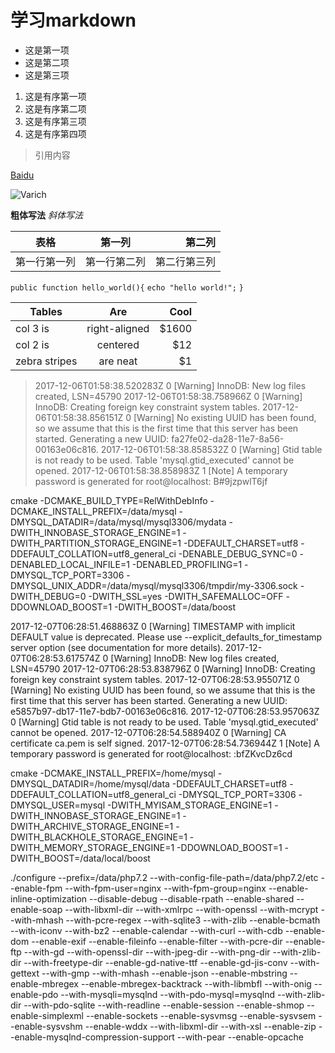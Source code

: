 # 学习markdown
* 这是第一项
* 这是第二项
* 这是第三项
1. 这是有序第一项
2. 这是有序第二项
3. 这是有序第三项
4. 这是有序第四项
> 引用内容

[Baidu](www.baidu.com)

![Varich](code.kmf.com/dist/www/images/appresponse/grekmf.png)

**粗体写法**
*斜体写法*

| 表格 | 第一列 | 第二列 |
| ---- | :---: | -----: |
| 第一行第一列 | 第一行第二列 | 第二行第三列 |

`public function hello_world(){`
    `echo "hello world!";`
`}`

| Tables        | Are           | Cool  |
| ------------- |:-------------:| -----:|
| col 3 is      | right-aligned | $1600 |
| col 2 is      | centered      |   $12 |
| zebra stripes | are neat      |    $1 |

> 2017-12-06T01:58:38.520283Z 0 [Warning] InnoDB: New log files created, LSN=45790
2017-12-06T01:58:38.758966Z 0 [Warning] InnoDB: Creating foreign key constraint system tables.
2017-12-06T01:58:38.856151Z 0 [Warning] No existing UUID has been found, so we assume that this is the first time that this server has been started. Generating a new UUID: fa27fe02-da28-11e7-8a56-00163e06c816.
2017-12-06T01:58:38.858532Z 0 [Warning] Gtid table is not ready to be used. Table 'mysql.gtid_executed' cannot be opened.
2017-12-06T01:58:38.858983Z 1 [Note] A temporary password is generated for root@localhost: B#9jzpwlT6jf

cmake -DCMAKE_BUILD_TYPE=RelWithDebInfo -DCMAKE_INSTALL_PREFIX=/data/mysql -DMYSQL_DATADIR=/data/mysql/mysql3306/mydata  -DWITH_INNOBASE_STORAGE_ENGINE=1 -DWITH_PARTITION_STORAGE_ENGINE=1 -DDEFAULT_CHARSET=utf8 -DDEFAULT_COLLATION=utf8_general_ci -DENABLE_DEBUG_SYNC=0 -DENABLED_LOCAL_INFILE=1 -DENABLED_PROFILING=1 -DMYSQL_TCP_PORT=3306 -DMYSQL_UNIX_ADDR=/data/mysql/mysql3306/tmpdir/my-3306.sock -DWITH_DEBUG=0 -DWITH_SSL=yes -DWITH_SAFEMALLOC=OFF -DDOWNLOAD_BOOST=1 -DWITH_BOOST=/data/boost

2017-12-07T06:28:51.468863Z 0 [Warning] TIMESTAMP with implicit DEFAULT value is deprecated. Please use --explicit_defaults_for_timestamp server option (see documentation for more details).
2017-12-07T06:28:53.617574Z 0 [Warning] InnoDB: New log files created, LSN=45790
2017-12-07T06:28:53.838796Z 0 [Warning] InnoDB: Creating foreign key constraint system tables.
2017-12-07T06:28:53.955071Z 0 [Warning] No existing UUID has been found, so we assume that this is the first time that this server has been started. Generating a new UUID: e5857b97-db17-11e7-bdb7-00163e06c816.
2017-12-07T06:28:53.957063Z 0 [Warning] Gtid table is not ready to be used. Table 'mysql.gtid_executed' cannot be opened.
2017-12-07T06:28:54.588940Z 0 [Warning] CA certificate ca.pem is self signed.
2017-12-07T06:28:54.736944Z 1 [Note] A temporary password is generated for root@localhost: :bfZKvcDz6cd


cmake -DCMAKE_INSTALL_PREFIX=/home/mysql -DMYSQL_DATADIR=/home/mysql/data -DDEFAULT_CHARSET=utf8 -DDEFAULT_COLLATION=utf8_general_ci -DMYSQL_TCP_PORT=3306 -DMYSQL_USER=mysql -DWITH_MYISAM_STORAGE_ENGINE=1 -DWITH_INNOBASE_STORAGE_ENGINE=1 -DWITH_ARCHIVE_STORAGE_ENGINE=1 -DWITH_BLACKHOLE_STORAGE_ENGINE=1 -DWITH_MEMORY_STORAGE_ENGINE=1 -DDOWNLOAD_BOOST=1 -DWITH_BOOST=/data/local/boost


 ./configure --prefix=/data/php7.2 --with-config-file-path=/data/php7.2/etc --enable-fpm --with-fpm-user=nginx --with-fpm-group=nginx --enable-inline-optimization --disable-debug --disable-rpath --enable-shared --enable-soap --with-libxml-dir --with-xmlrpc --with-openssl --with-mcrypt --with-mhash --with-pcre-regex --with-sqlite3 --with-zlib --enable-bcmath --with-iconv --with-bz2 --enable-calendar --with-curl --with-cdb --enable-dom --enable-exif --enable-fileinfo --enable-filter --with-pcre-dir --enable-ftp --with-gd --with-openssl-dir --with-jpeg-dir --with-png-dir --with-zlib-dir --with-freetype-dir --enable-gd-native-ttf --enable-gd-jis-conv --with-gettext --with-gmp --with-mhash --enable-json --enable-mbstring --enable-mbregex --enable-mbregex-backtrack --with-libmbfl --with-onig --enable-pdo --with-mysqli=mysqlnd --with-pdo-mysql=mysqlnd --with-zlib-dir --with-pdo-sqlite --with-readline --enable-session --enable-shmop --enable-simplexml --enable-sockets --enable-sysvmsg --enable-sysvsem --enable-sysvshm --enable-wddx --with-libxml-dir --with-xsl --enable-zip --enable-mysqlnd-compression-support --with-pear --enable-opcache